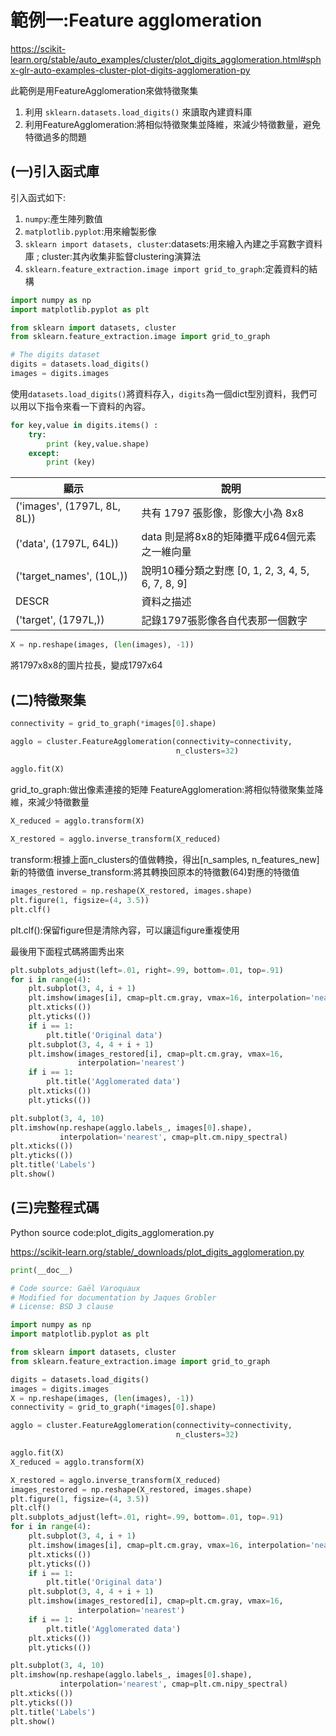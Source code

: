 # **範例一:Feature agglomeration**

https://scikit-learn.org/stable/auto_examples/cluster/plot_digits_agglomeration.html#sphx-glr-auto-examples-cluster-plot-digits-agglomeration-py

此範例是用FeatureAgglomeration來做特徵聚集

1. 利用 `sklearn.datasets.load_digits()` 來讀取內建資料庫
2. 利用FeatureAgglomeration:將相似特徵聚集並降維，來減少特徵數量，避免特徵過多的問題


## (一)引入函式庫
引入函式如下:
1. ```numpy```:產生陣列數值
2. ```matplotlib.pyplot```:用來繪製影像
3. ```sklearn import datasets, cluster```:datasets:用來繪入內建之手寫數字資料庫 ; cluster:其內收集非監督clustering演算法
4. ```sklearn.feature_extraction.image import grid_to_graph```:定義資料的結構


```python
import numpy as np
import matplotlib.pyplot as plt

from sklearn import datasets, cluster
from sklearn.feature_extraction.image import grid_to_graph
```

```python
# The digits dataset
digits = datasets.load_digits()
images = digits.images
```

使用`datasets.load_digits()`將資料存入，`digits`為一個dict型別資料，我們可以用以下指令來看一下資料的內容。

```python
for key,value in digits.items() :
    try:
        print (key,value.shape)
    except:
        print (key)
```

| 顯示 | 說明 |
| -- | -- |
| ('images', (1797L, 8L, 8L))| 共有 1797 張影像，影像大小為 8x8 |
| ('data', (1797L, 64L)) | data 則是將8x8的矩陣攤平成64個元素之一維向量 |
| ('target_names', (10L,)) | 說明10種分類之對應 [0, 1, 2, 3, 4, 5, 6, 7, 8, 9] |
| DESCR | 資料之描述 |
| ('target', (1797L,))| 記錄1797張影像各自代表那一個數字 |

```python
X = np.reshape(images, (len(images), -1))
```
將1797x8x8的圖片拉長，變成1797x64

## (二)特徵聚集
```python
connectivity = grid_to_graph(*images[0].shape)

agglo = cluster.FeatureAgglomeration(connectivity=connectivity,
                                     n_clusters=32)
                                     
agglo.fit(X)
```
grid_to_graph:做出像素連接的矩陣
FeatureAgglomeration:將相似特徵聚集並降維，來減少特徵數量

```python
X_reduced = agglo.transform(X)

X_restored = agglo.inverse_transform(X_reduced)
```
transform:根據上面n_clusters的值做轉換，得出[n_samples, n_features_new]新的特徵值
inverse_transform:將其轉換回原本的特徵數(64)對應的特徵值

```python
images_restored = np.reshape(X_restored, images.shape)
plt.figure(1, figsize=(4, 3.5))
plt.clf()
```
plt.clf():保留figure但是清除內容，可以讓這figure重複使用

最後用下面程式碼將圖秀出來
```python
plt.subplots_adjust(left=.01, right=.99, bottom=.01, top=.91)
for i in range(4):
    plt.subplot(3, 4, i + 1)
    plt.imshow(images[i], cmap=plt.cm.gray, vmax=16, interpolation='nearest')
    plt.xticks(())
    plt.yticks(())
    if i == 1:
        plt.title('Original data')
    plt.subplot(3, 4, 4 + i + 1)
    plt.imshow(images_restored[i], cmap=plt.cm.gray, vmax=16,
               interpolation='nearest')
    if i == 1:
        plt.title('Agglomerated data')
    plt.xticks(())
    plt.yticks(())

plt.subplot(3, 4, 10)
plt.imshow(np.reshape(agglo.labels_, images[0].shape),
           interpolation='nearest', cmap=plt.cm.nipy_spectral)
plt.xticks(())
plt.yticks(())
plt.title('Labels')
plt.show()
```

## (三)完整程式碼
Python source code:plot_digits_agglomeration.py

https://scikit-learn.org/stable/_downloads/plot_digits_agglomeration.py

```python
print(__doc__)

# Code source: Gaël Varoquaux
# Modified for documentation by Jaques Grobler
# License: BSD 3 clause

import numpy as np
import matplotlib.pyplot as plt

from sklearn import datasets, cluster
from sklearn.feature_extraction.image import grid_to_graph

digits = datasets.load_digits()
images = digits.images
X = np.reshape(images, (len(images), -1))
connectivity = grid_to_graph(*images[0].shape)

agglo = cluster.FeatureAgglomeration(connectivity=connectivity,
                                     n_clusters=32)

agglo.fit(X)
X_reduced = agglo.transform(X)

X_restored = agglo.inverse_transform(X_reduced)
images_restored = np.reshape(X_restored, images.shape)
plt.figure(1, figsize=(4, 3.5))
plt.clf()
plt.subplots_adjust(left=.01, right=.99, bottom=.01, top=.91)
for i in range(4):
    plt.subplot(3, 4, i + 1)
    plt.imshow(images[i], cmap=plt.cm.gray, vmax=16, interpolation='nearest')
    plt.xticks(())
    plt.yticks(())
    if i == 1:
        plt.title('Original data')
    plt.subplot(3, 4, 4 + i + 1)
    plt.imshow(images_restored[i], cmap=plt.cm.gray, vmax=16,
               interpolation='nearest')
    if i == 1:
        plt.title('Agglomerated data')
    plt.xticks(())
    plt.yticks(())

plt.subplot(3, 4, 10)
plt.imshow(np.reshape(agglo.labels_, images[0].shape),
           interpolation='nearest', cmap=plt.cm.nipy_spectral)
plt.xticks(())
plt.yticks(())
plt.title('Labels')
plt.show()
```
